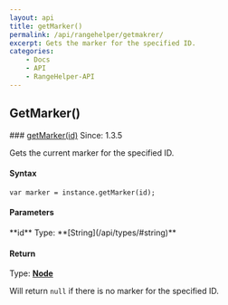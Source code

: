 ```yaml
---
layout: api
title: getMarker()
permalink: /api/rangehelper/getmakrer/
excerpt: Gets the marker for the specified ID.
categories:
    - Docs
    - API
    - RangeHelper-API
---
```

## GetMarker()

<article class="api method" markdown="1">
### <a id="getMarker" href="#getMarker">getMarker(id)</a> <span class="since">Since: 1.3.5</span>

Gets the current marker for the specified ID.


#### Syntax

	var marker = instance.getMarker(id);


#### Parameters

<div class="parameters">
<div class="parameter" markdown="1">
**id**  
Type: **[String](/api/types/#string)** 
</div>
</div>


#### Return

Type: **[Node](/api/types/#node)** 

Will return `null` if there is no marker for the specified ID.
</article>
